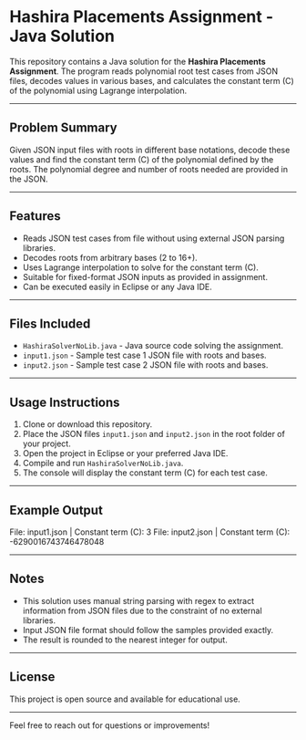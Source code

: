 # Hashira Placements Assignment - Java Solution

This repository contains a Java solution for the **Hashira Placements Assignment**. The program reads polynomial root test cases from JSON files, decodes values in various bases, and calculates the constant term \(C\) of the polynomial using Lagrange interpolation.

---

## Problem Summary

Given JSON input files with roots in different base notations, decode these values and find the constant term \(C\) of the polynomial defined by the roots. The polynomial degree and number of roots needed are provided in the JSON.

---

## Features

- Reads JSON test cases from file without using external JSON parsing libraries.
- Decodes roots from arbitrary bases (2 to 16+).
- Uses Lagrange interpolation to solve for the constant term \(C\).
- Suitable for fixed-format JSON inputs as provided in assignment.
- Can be executed easily in Eclipse or any Java IDE.

---

## Files Included

- `HashiraSolverNoLib.java` - Java source code solving the assignment.
- `input1.json` - Sample test case 1 JSON file with roots and bases.
- `input2.json` - Sample test case 2 JSON file with roots and bases.

---

## Usage Instructions

1. Clone or download this repository.
2. Place the JSON files `input1.json` and `input2.json` in the root folder of your project.
3. Open the project in Eclipse or your preferred Java IDE.
4. Compile and run `HashiraSolverNoLib.java`.
5. The console will display the constant term \(C\) for each test case.

---

## Example Output
File: input1.json | Constant term (C): 3
File: input2.json | Constant term (C): -6290016743746478048

---

## Notes

- This solution uses manual string parsing with regex to extract information from JSON files due to the constraint of no external libraries.
- Input JSON file format should follow the samples provided exactly.
- The result is rounded to the nearest integer for output.

---

## License

This project is open source and available for educational use.

---

Feel free to reach out for questions or improvements!


